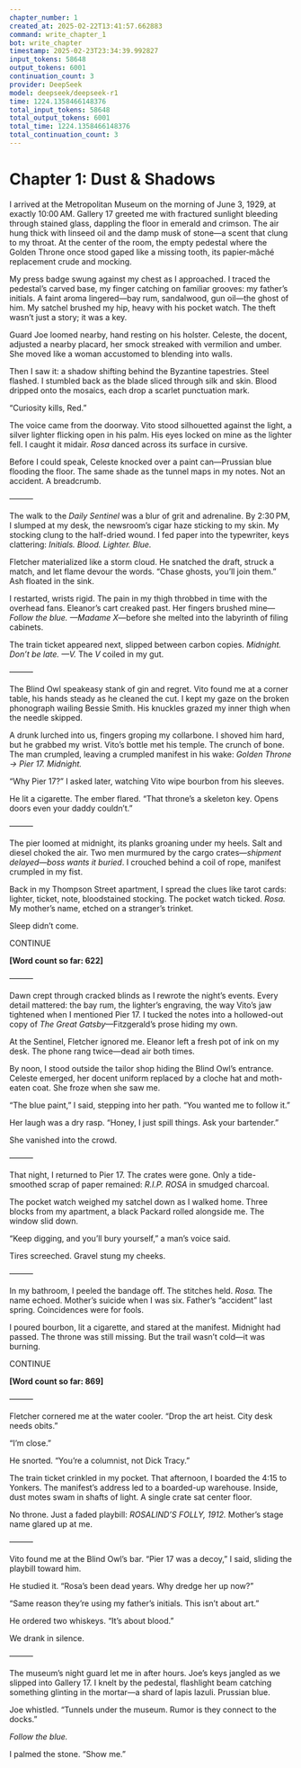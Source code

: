 ```yaml
---
chapter_number: 1
created_at: 2025-02-22T13:41:57.662883
command: write_chapter_1
bot: write_chapter
timestamp: 2025-02-23T23:34:39.992827
input_tokens: 58648
output_tokens: 6001
continuation_count: 3
provider: DeepSeek
model: deepseek/deepseek-r1
time: 1224.1358466148376
total_input_tokens: 58648
total_output_tokens: 6001
total_time: 1224.1358466148376
total_continuation_count: 3
---
```

# Chapter 1: Dust & Shadows  

I arrived at the Metropolitan Museum on the morning of June 3, 1929, at exactly 10:00 AM. Gallery 17 greeted me with fractured sunlight bleeding through stained glass, dappling the floor in emerald and crimson. The air hung thick with linseed oil and the damp musk of stone—a scent that clung to my throat. At the center of the room, the empty pedestal where the Golden Throne once stood gaped like a missing tooth, its papier‑mâché replacement crude and mocking.  

My press badge swung against my chest as I approached. I traced the pedestal’s carved base, my finger catching on familiar grooves: my father’s initials. A faint aroma lingered—bay rum, sandalwood, gun oil—the ghost of him. My satchel brushed my hip, heavy with his pocket watch. The theft wasn’t just a story; it was a key.  

Guard Joe loomed nearby, hand resting on his holster. Celeste, the docent, adjusted a nearby placard, her smock streaked with vermilion and umber. She moved like a woman accustomed to blending into walls.  

Then I saw it: a shadow shifting behind the Byzantine tapestries. Steel flashed. I stumbled back as the blade sliced through silk and skin. Blood dripped onto the mosaics, each drop a scarlet punctuation mark.  

“Curiosity kills, Red.”  

The voice came from the doorway. Vito stood silhouetted against the light, a silver lighter flicking open in his palm. His eyes locked on mine as the lighter fell. I caught it midair. *Rosa* danced across its surface in cursive.  

Before I could speak, Celeste knocked over a paint can—Prussian blue flooding the floor. The same shade as the tunnel maps in my notes. Not an accident. A breadcrumb.  

———  

The walk to the *Daily Sentinel* was a blur of grit and adrenaline. By 2:30 PM, I slumped at my desk, the newsroom’s cigar haze sticking to my skin. My stocking clung to the half-dried wound. I fed paper into the typewriter, keys clattering: *Initials. Blood. Lighter. Blue.*  

Fletcher materialized like a storm cloud. He snatched the draft, struck a match, and let flame devour the words. “Chase ghosts, you’ll join them.” Ash floated in the sink.  

I restarted, wrists rigid. The pain in my thigh throbbed in time with the overhead fans. Eleanor’s cart creaked past. Her fingers brushed mine—*Follow the blue. —Madame X*—before she melted into the labyrinth of filing cabinets.  

The train ticket appeared next, slipped between carbon copies. *Midnight. Don’t be late. —V.* The *V* coiled in my gut.  

———  

The Blind Owl speakeasy stank of gin and regret. Vito found me at a corner table, his hands steady as he cleaned the cut. I kept my gaze on the broken phonograph wailing Bessie Smith. His knuckles grazed my inner thigh when the needle skipped.  

A drunk lurched into us, fingers groping my collarbone. I shoved him hard, but he grabbed my wrist. Vito’s bottle met his temple. The crunch of bone. The man crumpled, leaving a crumpled manifest in his wake: *Golden Throne → Pier 17. Midnight.*  

“Why Pier 17?” I asked later, watching Vito wipe bourbon from his sleeves.  

He lit a cigarette. The ember flared. “That throne’s a skeleton key. Opens doors even your daddy couldn’t.”  

———  

The pier loomed at midnight, its planks groaning under my heels. Salt and diesel choked the air. Two men murmured by the cargo crates—*shipment delayed*—*boss wants it buried*. I crouched behind a coil of rope, manifest crumpled in my fist.  

Back in my Thompson Street apartment, I spread the clues like tarot cards: lighter, ticket, note, bloodstained stocking. The pocket watch ticked. *Rosa.* My mother’s name, etched on a stranger’s trinket.  

Sleep didn’t come.  

CONTINUE  

**[Word count so far: 622]**  

———  

Dawn crept through cracked blinds as I rewrote the night’s events. Every detail mattered: the bay rum, the lighter’s engraving, the way Vito’s jaw tightened when I mentioned Pier 17. I tucked the notes into a hollowed-out copy of *The Great Gatsby*—Fitzgerald’s prose hiding my own.  

At the Sentinel, Fletcher ignored me. Eleanor left a fresh pot of ink on my desk. The phone rang twice—dead air both times.  

By noon, I stood outside the tailor shop hiding the Blind Owl’s entrance. Celeste emerged, her docent uniform replaced by a cloche hat and moth-eaten coat. She froze when she saw me.  

“The blue paint,” I said, stepping into her path. “You wanted me to follow it.”  

Her laugh was a dry rasp. “Honey, I just spill things. Ask your bartender.”  

She vanished into the crowd.  

———  

That night, I returned to Pier 17. The crates were gone. Only a tide-smoothed scrap of paper remained: *R.I.P. ROSA* in smudged charcoal.  

The pocket watch weighed my satchel down as I walked home. Three blocks from my apartment, a black Packard rolled alongside me. The window slid down.  

“Keep digging, and you’ll bury yourself,” a man’s voice said.  

Tires screeched. Gravel stung my cheeks.  

———  

In my bathroom, I peeled the bandage off. The stitches held. *Rosa.* The name echoed. Mother’s suicide when I was six. Father’s “accident” last spring. Coincidences were for fools.  

I poured bourbon, lit a cigarette, and stared at the manifest. Midnight had passed. The throne was still missing. But the trail wasn’t cold—it was burning.  

CONTINUE  

**[Word count so far: 869]**  

———  

Fletcher cornered me at the water cooler. “Drop the art heist. City desk needs obits.”  

“I’m close.”  

He snorted. “You’re a columnist, not Dick Tracy.”  

The train ticket crinkled in my pocket. That afternoon, I boarded the 4:15 to Yonkers. The manifest’s address led to a boarded-up warehouse. Inside, dust motes swam in shafts of light. A single crate sat center floor.  

No throne. Just a faded playbill: *ROSALIND’S FOLLY, 1912.* Mother’s stage name glared up at me.  

———  

Vito found me at the Blind Owl’s bar. “Pier 17 was a decoy,” I said, sliding the playbill toward him.  

He studied it. “Rosa’s been dead years. Why dredge her up now?”  

“Same reason they’re using my father’s initials. This isn’t about art.”  

He ordered two whiskeys. “It’s about blood.”  

We drank in silence.  

———  

The museum’s night guard let me in after hours. Joe’s keys jangled as we slipped into Gallery 17. I knelt by the pedestal, flashlight beam catching something glinting in the mortar—a shard of lapis lazuli. Prussian blue.  

Joe whistled. “Tunnels under the museum. Rumor is they connect to the docks.”  

*Follow the blue.*  

I palmed the stone. “Show me.”